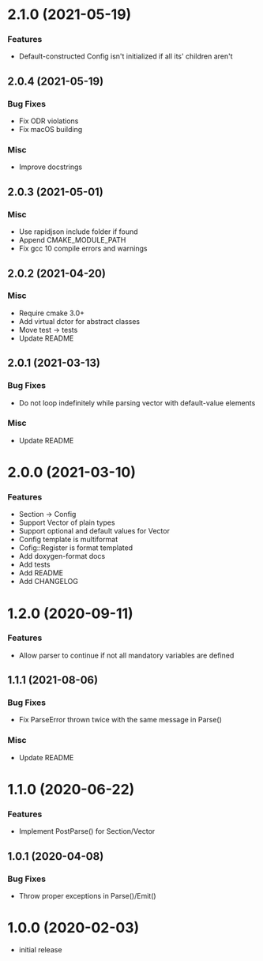 # 2.1.0 (2021-05-19)

### Features
* Default-constructed Config isn't initialized if all its' children aren't


## 2.0.4 (2021-05-19)

### Bug Fixes
* Fix ODR violations
* Fix macOS building

### Misc
* Improve docstrings

## 2.0.3 (2021-05-01)

### Misc
* Use rapidjson include folder if found
* Append CMAKE_MODULE_PATH
* Fix gcc 10 compile errors and warnings

## 2.0.2 (2021-04-20)

### Misc
* Require cmake 3.0+
* Add virtual dctor for abstract classes
* Move test -> tests
* Update README

## 2.0.1 (2021-03-13)

### Bug Fixes
* Do not loop indefinitely while parsing vector with default-value elements

### Misc
* Update README

# 2.0.0 (2021-03-10)

### Features
* Section -> Config
* Support Vector of plain types
* Support optional and default values for Vector
* Config template is multiformat
* Cofig::Register is format templated
* Add doxygen-format docs
* Add tests
* Add README
* Add CHANGELOG

# 1.2.0 (2020-09-11)

### Features
* Allow parser to continue if not all mandatory variables are defined

## 1.1.1 (2021-08-06)
### Bug Fixes
* Fix ParseError thrown twice with the same message in Parse()

### Misc
* Update README

# 1.1.0 (2020-06-22)

### Features
* Implement PostParse() for Section/Vector

## 1.0.1 (2020-04-08)

### Bug Fixes
* Throw proper exceptions in Parse()/Emit()

# 1.0.0 (2020-02-03)

- initial release

